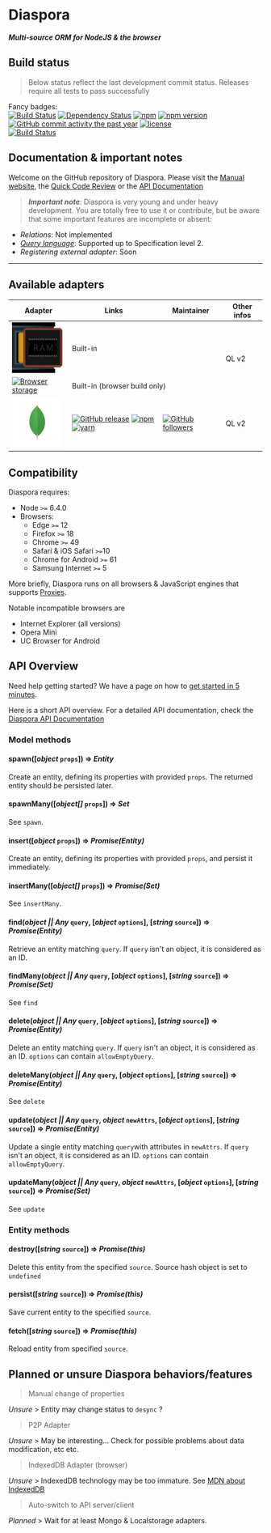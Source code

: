 # Diaspora

***Multi-source ORM for NodeJS & the browser***

## Build status

> Below status reflect the last development commit status. Releases require all tests to pass successfully

Fancy badges:  
[![Build Status](https://travis-ci.org/GerkinDev/Diaspora.svg?branch=master)](https://travis-ci.org/GerkinDev/Diaspora)
[![Dependency Status](https://gemnasium.com/badges/github.com/GerkinDev/Diaspora.svg)](https://gemnasium.com/github.com/GerkinDev/Diaspora)
[![npm](https://img.shields.io/npm/dm/diaspora.svg)](https://npmjs.org/package/diaspora)
[![npm version](https://badge.fury.io/js/diaspora.svg)](https://badge.fury.io/js/diaspora)
[![GitHub commit activity the past year](https://img.shields.io/github/commit-activity/y/GerkinDev/Diaspora.svg)](https://github.com/GerkinDev/Diaspora)
[![license](https://img.shields.io/github/license/GerkinDev/Diaspora.svg)](https://github.com/GerkinDev/Diaspora)    
[![Build Status](https://saucelabs.com/browser-matrix/Gerkin.svg)](https://saucelabs.com/beta/builds/f5a220edee214a9b81d09239a6314e12)

## Documentation & important notes

Welcome on the GitHub repository of Diaspora. Please visit the [Manual website](https://diaspora.ithoughts.io/), the [Quick Code Review](https://diaspora.ithoughts.io/docco/index.html) or the [API Documentation](https://diaspora.ithoughts.io/jsdoc/index.html)

> ***Important note***: Diaspora is very young and under heavy development. You are totally free to use it or contribute, but be aware that some important features are incomplete or absent:  
 * *Relations*: Not implemented
 * *[Query language](https://diaspora.ithoughts.io/query-language)*: Supported up to Specification level 2.
 * *Registering external adapter*: Soon

---

## Available adapters

<table style="display:table;">
	<thead>
		<tr>
			<th>Adapter</th>
			<th>Links</th>
			<th>Maintainer</th>
			<th>Other infos</th>
		</tr>
	</thead>
	<tbody>
		<tr>
			<td style="vertical-align: middle;"><img width="100" alt="In memory" src="https://raw.githubusercontent.com/GerkinDev/Diaspora/master/media/inMemory.svg"/></td>
			<td colspan="2" style="vertical-align: middle;">Built-in</td>
			<td rowspan="2" style="vertical-align: middle;">QL v2</td>
		</tr>
		<tr>
			<td style="vertical-align: middle;"><a href="https://developer.mozilla.org/en-US/docs/Web/API/Storage"><img width="100" alt="Browser storage" src="https://raw.githubusercontent.com/GerkinDev/Diaspora/master/media/browserStorage.svg"/></a></td>
			<td colspan="2" style="vertical-align: middle;">Built-in (browser build only)</td>
		</tr>
		<tr>
			<td style="vertical-align: middle;"><a href="https://www.mongodb.com/"><img width="100" alt="MongoDB" src="https://raw.githubusercontent.com/GerkinDev/Diaspora-Mongo/master/media/mongo.svg"/></a></td>
			<td style="vertical-align: middle;">
				<a href="https://github.com/GerkinDev/Diaspora-Mongo" target="_blank"><img alt="GitHub release" src="https://img.shields.io/github/release/GerkinDev/Diaspora-Mongo.svg?label=GitHub"/></a>
				<a href="https://www.npmjs.com/package/diaspora-mongo" target="_blank"><img alt="npm" src="https://img.shields.io/npm/v/diaspora-mongo.svg"/></a>
				<a href="yarnpkg.com/en/package/diaspora-mongo" target="_blank"><img alt="yarn" src="https://img.shields.io/npm/v/diaspora-mongo.svg?label=yarn"/></a>
			</td>
			<td style="vertical-align: middle;"><a href="https://github.com/GerkinDev" target="_blank"><img alt="GitHub followers" src="https://img.shields.io/github/followers/GerkinDev.svg?label=GerkinDev"/></a></td>
			<td style="vertical-align: middle;">QL v2</td>
		</tr>
	</tbody>
</table>

## Compatibility

Diaspora requires:
* Node `>=` 6.4.0
* Browsers:
  * Edge `>=` 12
  * Firefox `>=` 18
  * Chrome `>=` 49
  * Safari & iOS Safari `>=`10
  * Chrome for Android `>=` 61
  * Samsung Internet `>=` 5

More briefly, Diaspora runs on all browsers & JavaScript engines that supports [Proxies](http://caniuse.com/#feat=proxy).

Notable incompatible browsers are
* Internet Explorer (all versions)
* Opera Mini
* UC Browser for Android

## API Overview

Need help getting started? We have a page on how to [get started in 5 minutes](https://diaspora.ithoughts.io/getting-started.html).

Here is a short API overview. For a detailed API documentation, check the [Diaspora API Documentation](https://diaspora.ithoughts.io/jsdoc/index.html)

### Model methods

#### spawn([*object* `props`]) => *Entity*

Create an entity, defining its properties with provided `props`. The returned entity should be persisted later.

#### spawnMany([*object[]* `props`]) => *Set*

See `spawn`.

#### insert([*object* `props`]) => *Promise(Entity)*

Create an entity, defining its properties with provided `props`, and persist it immediately.

#### insertMany([*object[]* `props`]) => *Promise(Set)*

See `insertMany`.

#### find(*object || Any* `query`, [*object* `options`], [*string* `source`]) => *Promise(Entity)*

Retrieve an entity matching `query`. If `query` isn't an object, it is considered as an ID.

#### findMany(*object || Any* `query`, [*object* `options`], [*string* `source`]) => *Promise(Set)*

See `find`

#### delete(*object || Any* `query`, [*object* `options`], [*string* `source`]) => *Promise(Entity)*

Delete an entity matching `query`. If `query` isn't an object, it is considered as an ID. `options` can contain `allowEmptyQuery`.

#### deleteMany(*object || Any* `query`, [*object* `options`], [*string* `source`]) => *Promise(Entity)*

See `delete`

#### update(*object || Any* `query`, *object* `newAttrs`, [*object* `options`], [*string* `source`]) => *Promise(Entity)*

Update a single entity matching `query`with attributes in `newAttrs`. If `query` isn't an object, it is considered as an ID. `options` can contain `allowEmptyQuery`.

#### updateMany(*object || Any* `query`, *object* `newAttrs`, [*object* `options`], [*string* `source`]) => *Promise(Set)*

See `update`

### Entity methods

#### destroy([*string* `source`]) => *Promise(this)*

Delete this entity from the specified `source`. Source hash object is set to `undefined`

#### persist([*string* `source`]) => *Promise(this)*

Save current entity to the specified `source`.

#### fetch([*string* `source`]) => *Promise(this)*

Reload entity from specified `source`.

## Planned or unsure Diaspora behaviors/features

> Manual change of properties

*Unsure* > Entity may change status to `desync` ?

> P2P Adapter

*Unsure* > May be interesting... Check for possible problems about data modification, etc etc.

> IndexedDB Adapter (browser)

*Unsure* > IndexedDB technology may be too immature. See [MDN about IndexedDB](https://developer.mozilla.org/en-US/docs/Web/API/IndexedDB_API)

> Auto-switch to API server/client

*Planned* > Wait for at least Mongo & Localstorage adapters.